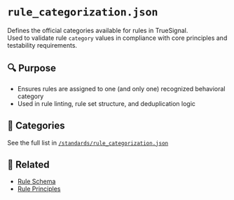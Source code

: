 # `rule_categorization.json`

Defines the official categories available for rules in TrueSignal.  
Used to validate rule `category` values in compliance with core principles and testability requirements.

## 🔍 Purpose
- Ensures rules are assigned to one (and only one) recognized behavioral category
- Used in rule linting, rule set structure, and deduplication logic

## 🔑 Categories
See the full list in [`/standards/rule_categorization.json`](../../standards/rule_categorization.json)

## 🔗 Related
- [Rule Schema](rule.json.md)
- [Rule Principles](../principles/rule.md)
